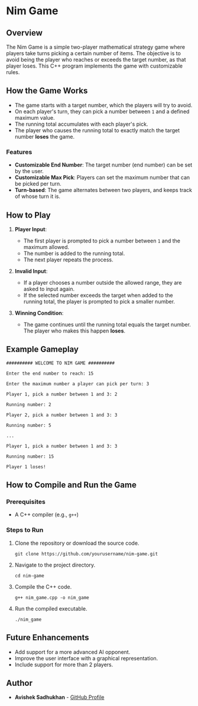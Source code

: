 # Nim Game

## Overview

The Nim Game is a simple two-player mathematical strategy game where players take turns picking a certain number of items. The objective is to avoid being the player who reaches or exceeds the target number, as that player loses. This C++ program implements the game with customizable rules.

## How the Game Works

- The game starts with a target number, which the players will try to avoid.
- On each player's turn, they can pick a number between `1` and a defined maximum value.
- The running total accumulates with each player's pick.
- The player who causes the running total to exactly match the target number **loses** the game.

### Features

- **Customizable End Number**: The target number (end number) can be set by the user.
- **Customizable Max Pick**: Players can set the maximum number that can be picked per turn.
- **Turn-based**: The game alternates between two players, and keeps track of whose turn it is.

## How to Play

1. **Player Input**: 
   - The first player is prompted to pick a number between `1` and the maximum allowed.
   - The number is added to the running total.
   - The next player repeats the process.
   
2. **Invalid Input**: 
   - If a player chooses a number outside the allowed range, they are asked to input again.
   - If the selected number exceeds the target when added to the running total, the player is prompted to pick a smaller number.
   
3. **Winning Condition**: 
   - The game continues until the running total equals the target number. The player who makes this happen **loses**.

## Example Gameplay

```
########## WELCOME TO NIM GAME ##########

Enter the end number to reach: 15

Enter the maximum number a player can pick per turn: 3

Player 1, pick a number between 1 and 3: 2

Running number: 2

Player 2, pick a number between 1 and 3: 3

Running number: 5

...

Player 1, pick a number between 1 and 3: 3

Running number: 15

Player 1 loses!
```

## How to Compile and Run the Game

### Prerequisites
- A C++ compiler (e.g., `g++`)

### Steps to Run

1. Clone the repository or download the source code.
   ```
   git clone https://github.com/yourusername/nim-game.git
   ```
2. Navigate to the project directory.
   ```
   cd nim-game
   ```
3. Compile the C++ code.
   ```
   g++ nim_game.cpp -o nim_game
   ```
4. Run the compiled executable.
   ```
   ./nim_game
   ```

## Future Enhancements

- Add support for a more advanced AI opponent.
- Improve the user interface with a graphical representation.
- Include support for more than 2 players.

## Author

- **Avishek Sadhukhan** - [GitHub Profile](https://github.com/Jai-Baba-Coder)

